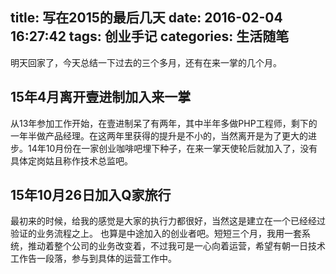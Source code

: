 title: 写在2015的最后几天
date: 2016-02-04 16:27:42
tags: 创业手记
categories: 生活随笔
---

明天回家了，今天总结一下过去的三个多月，还有在来一掌的几个月。

## 15年4月离开壹进制加入来一掌

从13年参加工作开始，在壹进制呆了有两年，其中半年多做PHP工程师，剩下的一年半做产品经理。在这两年里获得的提升是不小的，当然离开是为了更大的进步。14年10月份在一家创业咖啡吧埋下种子，在来一掌天使轮后就加入了，没有具体定岗姑且称作技术总监吧。

## 15年10月26日加入Q家旅行

最初来的时候，给我的感觉是大家的执行力都很好，当然这是建立在一个已经经过验证的业务流程之上。
也算是中途加入的创业者吧。短短三个月，我用一套系统，推动着整个公司的业务改变着，不过我可是一心向着运营，希望有朝一日技术工作告一段落，参与到具体的运营工作中。



